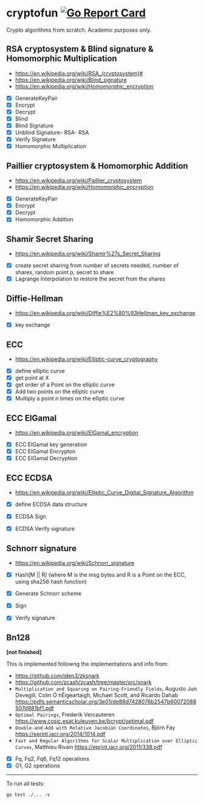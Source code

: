 # cryptofun [![Go Report Card](https://goreportcard.com/badge/github.com/arnaucube/cryptofun)](https://goreportcard.com/report/github.com/arnaucube/cryptofun)

Crypto algorithms from scratch. Academic purposes only.


## RSA cryptosystem & Blind signature & Homomorphic Multiplication
- https://en.wikipedia.org/wiki/RSA_(cryptosystem)#
- https://en.wikipedia.org/wiki/Blind_signature
- https://en.wikipedia.org/wiki/Homomorphic_encryption

- [x] GenerateKeyPair
- [x] Encrypt
- [x] Decrypt
- [x] Blind
- [x] Blind Signature
- [x] Unblind Signature- RSA- RSA  
- [x] Verify Signature
- [x] Homomorphic Multiplication

## Paillier cryptosystem & Homomorphic Addition
- https://en.wikipedia.org/wiki/Paillier_cryptosystem
- https://en.wikipedia.org/wiki/Homomorphic_encryption

- [x] GenerateKeyPair
- [x] Encrypt
- [x] Decrypt
- [x] Homomorphic Addition

## Shamir Secret Sharing
- https://en.wikipedia.org/wiki/Shamir%27s_Secret_Sharing

- [x] create secret sharing from number of secrets needed, number of shares, random point p, secret to share
- [x] Lagrange Interpolation to restore the secret from the shares

## Diffie-Hellman
- https://en.wikipedia.org/wiki/Diffie%E2%80%93Hellman_key_exchange

- [x] key exchange

## ECC
- https://en.wikipedia.org/wiki/Elliptic-curve_cryptography

- [x] define elliptic curve
- [x] get point at X
- [x] get order of a Point on the elliptic curve
- [x] Add two points on the elliptic curve
- [x] Multiply a point n times on the elliptic curve

## ECC ElGamal
- https://en.wikipedia.org/wiki/ElGamal_encryption

- [x] ECC ElGamal key generation
- [x] ECC ElGamal Encrypton
- [x] ECC ElGamal Decryption

## ECC ECDSA
- https://en.wikipedia.org/wiki/Elliptic_Curve_Digital_Signature_Algorithm

- [x] define ECDSA data structure
- [x] ECDSA Sign
- [x] ECDSA Verify signature


## Schnorr signature
- https://en.wikipedia.org/wiki/Schnorr_signature

- [x] Hash[M || R] (where M is the msg bytes and R is a Point on the ECC, using sha256 hash function)
- [x] Generate Schnorr scheme
- [x] Sign
- [x] Verify signature


## Bn128
**[not finished]**

This is implemented followng the implementations and info from:
- https://github.com/iden3/zksnark
- https://github.com/zcash/zcash/tree/master/src/snark
- `Multiplication and Squaring on Pairing-Friendly
Fields`, Augusto Jun Devegili, Colm Ó hÉigeartaigh, Michael Scott, and Ricardo Dahab https://pdfs.semanticscholar.org/3e01/de88d7428076b2547b60072088507d881bf1.pdf
- `Optimal Pairings`, Frederik Vercauteren https://www.cosic.esat.kuleuven.be/bcrypt/optimal.pdf
- `Double-and-Add with Relative Jacobian
Coordinates`, Björn Fay https://eprint.iacr.org/2014/1014.pdf
- `Fast and Regular Algorithms for Scalar Multiplication
over Elliptic Curves`, Matthieu Rivain https://eprint.iacr.org/2011/338.pdf

- [x] Fq, Fq2, Fq6, Fq12 operations
- [x] G1, G2 operations

---

To run all tests:
```
go test ./... -v
```
